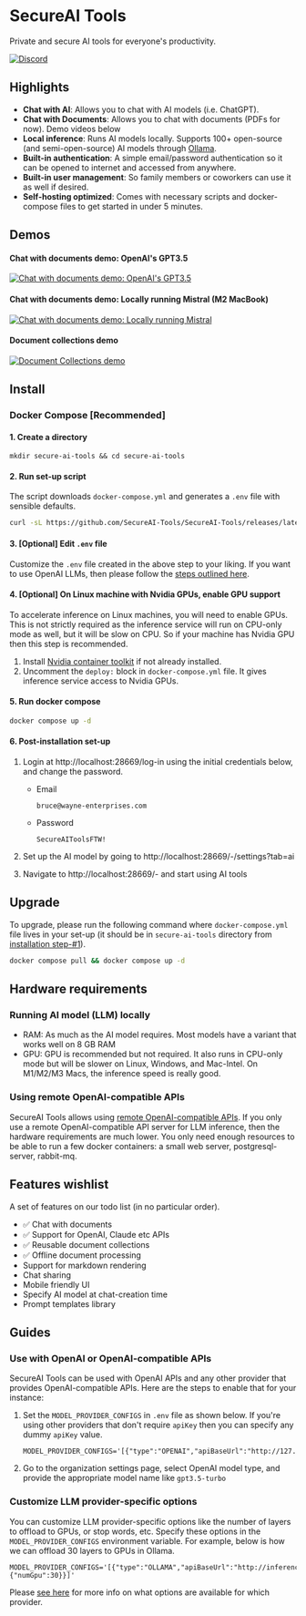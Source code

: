 # SecureAI Tools

Private and secure AI tools for everyone's productivity.

[![Discord](https://dcbadge.vercel.app/api/server/YTyPGHcYP9?style=flat&compact=true)](https://discord.gg/YTyPGHcYP9)

## Highlights

* **Chat with AI**: Allows you to chat with AI models (i.e. ChatGPT).
* **Chat with Documents**: Allows you to chat with documents (PDFs for now). Demo videos below
* **Local inference**: Runs AI models locally. Supports 100+ open-source (and semi-open-source) AI models through [Ollama](https://ollama.ai/library).
* **Built-in authentication**: A simple email/password authentication so it can be opened to internet and accessed from anywhere.
* **Built-in user management**: So family members or coworkers can use it as well if desired.
* **Self-hosting optimized**: Comes with necessary scripts and docker-compose files to get started in under 5 minutes.

## Demos

#### Chat with documents demo: OpenAI's GPT3.5
[![Chat with documents demo: OpenAI's GPT3.5](https://img.youtube.com/vi/Br2D3G9O47s/0.jpg)](https://www.youtube.com/watch?v=Br2D3G9O47s)

#### Chat with documents demo: Locally running Mistral (M2 MacBook)
[![Chat with documents demo: Locally running Mistral](https://img.youtube.com/vi/UvRHL6f_w74/0.jpg)](https://www.youtube.com/watch?v=UvRHL6f_w74)

#### Document collections demo
[![Document Collections demo](https://img.youtube.com/vi/PwvfVx8VCoY/0.jpg)](https://www.youtube.com/watch?v=PwvfVx8VCoY)

## Install

### Docker Compose [Recommended]

#### 1. Create a directory
```
mkdir secure-ai-tools && cd secure-ai-tools
```


#### 2. Run set-up script
The script downloads `docker-compose.yml` and generates a `.env` file with sensible defaults.
```sh
curl -sL https://github.com/SecureAI-Tools/SecureAI-Tools/releases/latest/download/set-up.sh | sh
```


#### 3. [Optional] Edit `.env` file
Customize the `.env` file created in the above step to your liking. If you want to use OpenAI LLMs, then please follow the [steps outlined here](https://github.com/SecureAI-Tools/SecureAI-Tools/#use-with-openai-or-openai-compatible-apis).

#### 4. [Optional] On Linux machine with Nvidia GPUs, enable GPU support
To accelerate inference on Linux machines, you will need to enable GPUs. This is not strictly required as the inference service will run on CPU-only mode as well, but it will be slow on CPU. So if your machine has Nvidia GPU then this step is recommended.

1. Install [Nvidia container toolkit](https://docs.nvidia.com/datacenter/cloud-native/container-toolkit/latest/install-guide.html#installation) if not already installed.
1. Uncomment the `deploy:` block in `docker-compose.yml` file. It gives inference service access to Nvidia GPUs.


#### 5. Run docker compose
```sh
docker compose up -d
```


#### 6. Post-installation set-up

1. Login at http://localhost:28669/log-in using the initial credentials below, and change the password.

    * Email

      ```
      bruce@wayne-enterprises.com
      ```
    * Password

      ```
      SecureAIToolsFTW!
      ```
1. Set up the AI model by going to http://localhost:28669/-/settings?tab=ai
1. Navigate to http://localhost:28669/- and start using AI tools

## Upgrade

To upgrade, please run the following command where `docker-compose.yml` file lives in your set-up (it should be in `secure-ai-tools` directory from [installation step-#1](https://github.com/SecureAI-Tools/SecureAI-Tools/tree/main?tab=readme-ov-file#1-create-a-directory)).

```sh
docker compose pull && docker compose up -d
```

## Hardware requirements

### Running AI model (LLM) locally
* RAM: As much as the AI model requires. Most models have a variant that works well on 8 GB RAM
* GPU: GPU is recommended but not required. It also runs in CPU-only mode but will be slower on Linux, Windows, and Mac-Intel. On M1/M2/M3 Macs, the inference speed is really good.

### Using remote OpenAI-compatible APIs
SecureAI Tools allows using [remote OpenAI-compatible APIs](https://github.com/SecureAI-Tools/SecureAI-Tools?tab=readme-ov-file#use-with-openai-or-openai-compatible-apis). If you only use a remote OpenAI-compatible API server for LLM inference, then the hardware requirements are much lower. You only need enough resources to be able to run a few docker containers: a small web server, postgresql-server, rabbit-mq.

## Features wishlist
A set of features on our todo list (in no particular order).

* ✅ Chat with documents
* ✅ Support for OpenAI, Claude etc APIs
* ✅ Reusable document collections
* ✅ Offline document processing
* Support for markdown rendering
* Chat sharing
* Mobile friendly UI
* Specify AI model at chat-creation time
* Prompt templates library

## Guides

### Use with OpenAI or OpenAI-compatible APIs
SecureAI Tools can be used with OpenAI APIs and any other provider that provides OpenAI-compatible APIs. Here are the steps to enable that for your instance:

1. Set the `MODEL_PROVIDER_CONFIGS` in `.env` file as shown below. If you're using other providers that don't require `apiKey` then you can specify any dummy `apiKey` value.

   ```
   MODEL_PROVIDER_CONFIGS='[{"type":"OPENAI","apiBaseUrl":"http://127.0.0.1:5000/v1","apiKey":"sk-..."}]'
   ```

2. Go to the organization settings page, select OpenAI model type, and provide the appropriate model name like `gpt3.5-turbo`

### Customize LLM provider-specific options

You can customize LLM provider-specific options like the number of layers to offload to GPUs, or stop words, etc. Specify these options in the `MODEL_PROVIDER_CONFIGS` environment variable. For example, below is how we can offload 30 layers to GPUs in Ollama.

   ```
   MODEL_PROVIDER_CONFIGS='[{"type":"OLLAMA","apiBaseUrl":"http://inference:11434/","apiKey":"","options":{"numGpu":30}}]'
   ```
Please [see here](https://github.com/SecureAI-Tools/SecureAI-Tools/blob/5f1c253af43f6b58c34ce481650069b1f65a20df/packages/core/src/types/model-provider-config.ts#L8-L13) for more info on what options are available for which provider.
